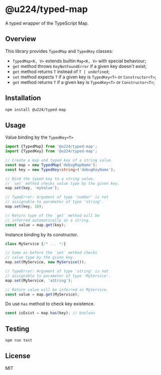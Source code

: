 # @u224/typed-map

A typed wrapper of the TypeScript Map.

## Overview

This library provides `TypedMap` and `TypedKey` classes:
- `TypedMap<K, V>` extends builtin `Map<K, V>` with special behaviour;
- `get` method throws `KeyNotFoundError` if a given key doesn't exist;
- `get` method returns `T` instead of `T | undefined`;
- `set` method expects `T` if a given key is `TypedKey<T>` or `Constructor<T>`;
- `get` method returns `T` if a given key is `TypedKey<T>` or `Constructor<T>`;

## Installation

```bash
npm install @u224/typed-map
```

## Usage

Value binding by the `TypedKey<T>`
```ts
import {TypedMap} from '@u224/typed-map';
import {TypedKey} from '@u224/typed-map';

// Create a map and typed key of a string value.
const map = new TypedMap('debugMapName');
const key = new TypedKey<string>('debugKeyName');

// Bind the typed key to a string value.
// `set` method checks value type by the given key.
map.set(key, 'myValue');

// TypeError: Argument of type 'number' is not
// assignable to parameter of type 'string'.
map.set(key, 10);

// Return type of the `get` method will be
// inferred automatically as a string.
const value = map.get(key);
```

Instance binding by its constructor.
```ts
class MyService {/* ... */}

// Same as before the `set` method checks
// value type by the given key.
map.set(MyService, new MyService());

// TypeError: Argument of type 'string' is not
// assignable to parameter of type 'MyService'.
map.set(MyService, 'aString');

// Return value will be inferred as MyService.
const value = map.get(MyService);
```

Do use `has` method to check key existence.
```ts
const isExist = map.has(key); // boolean
```

## Testing

```bash
npm run test
```

## License

MIT
